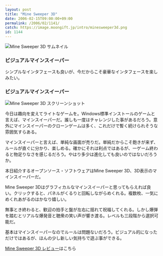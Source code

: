 ```yaml
---
layout: post
title: "Mine Sweeper 3D"
date: 2006-02-15T09:00:00+09:00
permalink: /2006/02/1141/
catch: https://image.moongift.jp/intro/minesweeper3d.png
id: 1144
---
```

 ![Mine Sweeper 3D サムネイル](https://image.moongift.jp/intro/minesweeper3d.t.png "Mine Sweeper 3D サムネイル")
  

### ビジュアルマインスイーパー
  
シンプルなインタフェースも良いが、今だからこそ豪華なインタフェースを楽しみたい。  
<!--more-->  

### ビジュアルマインスイーパー
  

![Mine Sweeper 3D スクリーンショット](https://image.moongift.jp/intro/minesweeper3d.png "Mine Sweeper 3D スクリーンショット")

  

今日は趣向を変えてライトなゲームを。Windows標準インストールのゲームと言えば、マインスイーパーだ。誰しも一度はチャレンジした事があるだろう。意外にマインスイーパーのクローンゲームは多く、これだけで暫く続けられそうな雰囲気すらある。

  

マインスイーパーと言えば、単純な画面が売りだ。単純だからこそ飽きが来ず、ルールが直ぐに分かり、楽しめる。確かにそれは利点ではあるが、一ゲーム終わると物足りなさを感じるだろう。やはり多少は進化しても良いのではないだろうか。

  

本日紹介するオープンソース・ソフトウェアはMine Sweeper 3D、3D表示のマインスイーパーだ。

  

Mine Sweeper 3Dはグラフィカルなマインスイーパーと思ってもらえれば良い。クリックすると、パネルがくるりと回転しながらめくれる。複数枚、一気にめくれあがるのはかなり嬉しい。

  

無事とき終わると、歓迎の拍手と盤が左右に揺れて祝福してくれる。しかし爆弾を踏むとリアルな爆発音と聴衆の笑い声が響き渡る。レベルも三段階から選択可能だ。

  

基本はマインスイーパーなのでルールは問題ないだろう。ビジュアル的になっただけではあるが、ほんの少し新しい気持ちで遊ぶ事ができる。

  

[Mine Sweeper 3D レビュー](http://oss.moongift.jp/review/i-1152.html)はこちら

